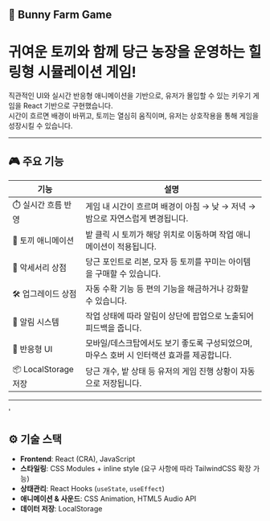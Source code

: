 ## 🥕 Bunny Farm Game

# 귀여운 토끼와 함께 당근 농장을 운영하는 힐링형 시뮬레이션 게임!

직관적인 UI와 실시간 반응형 애니메이션을 기반으로, 유저가 몰입할 수 있는 키우기 게임을 React 기반으로 구현했습니다.  
시간이 흐르면 배경이 바뀌고, 토끼는 열심히 움직이며, 유저는 상호작용을 통해 게임을 성장시킬 수 있습니다.

---

## 🎮 주요 기능

| 기능 | 설명 |
|------|------|
| ⏱️ 실시간 흐름 반영 | 게임 내 시간이 흐르며 배경이 아침 → 낮 → 저녁 → 밤으로 자연스럽게 변경됩니다. |
| 🐰 토끼 애니메이션 | 밭 클릭 시 토끼가 해당 위치로 이동하며 작업 애니메이션이 적용됩니다. |
| 🧢 악세서리 상점 | 당근 포인트로 리본, 모자 등 토끼를 꾸미는 아이템을 구매할 수 있습니다. |
| 🛠️ 업그레이드 상점 | 자동 수확 기능 등 편의 기능을 해금하거나 강화할 수 있습니다. |
| 🔔 알림 시스템 | 작업 상태에 따라 알림이 상단에 팝업으로 노출되어 피드백을 줍니다. |
| 🎨 반응형 UI | 모바일/데스크탑에서도 보기 좋도록 구성되었으며, 마우스 호버 시 인터랙션 효과를 제공합니다. |
| 📦 LocalStorage 저장 | 당근 개수, 밭 상태 등 유저의 게임 진행 상황이 자동으로 저장됩니다. |

---

'

## ⚙️ 기술 스택

- **Frontend**: React (CRA), JavaScript  
- **스타일링**: CSS Modules + inline style (요구 사항에 따라 TailwindCSS 확장 가능)  
- **상태관리**: React Hooks (`useState`, `useEffect`)  
- **애니메이션 & 사운드**: CSS Animation, HTML5 Audio API  
- **데이터 저장**: LocalStorage


